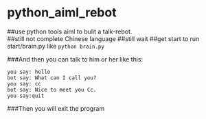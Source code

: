 # python_aiml_rebot
##use python tools aiml to bulit a talk-rebot.  
##still not complete Chinese language
##still wait
##get start to run start/brain.py like 
`python brain.py`

###And then you can talk to him or her like this:
```
you say: hello
bot say: What can I call you?
you say: cc
bot say: Nice to meet you Cc.
you say:quit
```
###Then you will exit the program
